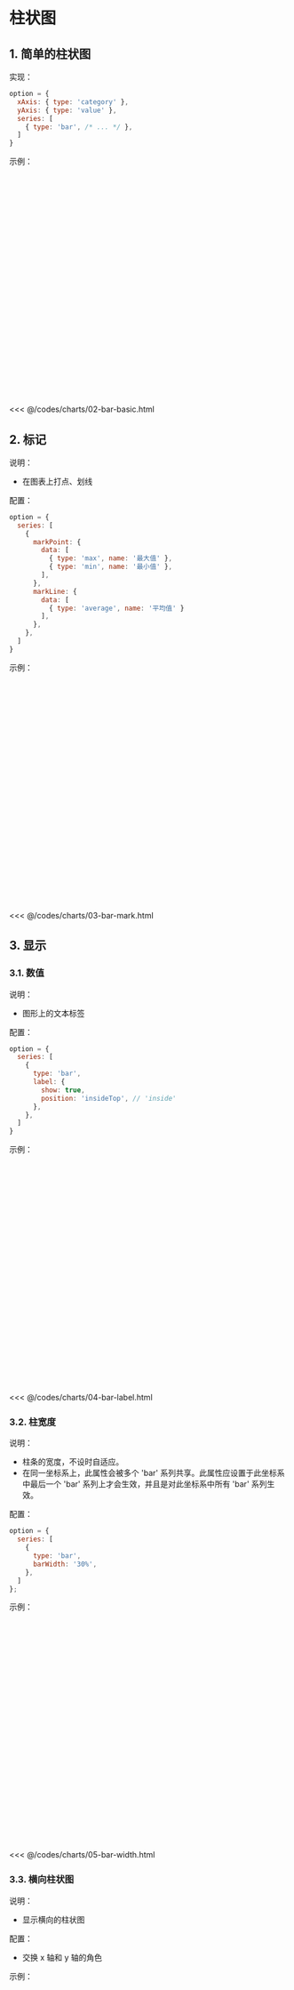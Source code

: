# 柱状图

## 1. 简单的柱状图

实现：

```javascript
option = {
  xAxis: { type: 'category' },
  yAxis: { type: 'value' },
  series: [
    { type: 'bar', /* ... */ },
  ]
}
```

示例：

<div id="box_02-bar-basic" style="width: 600px; height: 400px;"></div>
<script>
  echarts.init(document.querySelector('#box_02-bar-basic')).setOption({
    dataset: {
      dimensions: ['name', 'chinese', 'math'],
      source: [
        { name: '张三', chinese: 60, math: 90 },
        { name: '李四', chinese: 70, math: 80 },
        { name: '王五', chinese: 80, math: 70 },
        { name: '赵六', chinese: 90, math: 60 },
      ],
    },
    xAxis: {
      type: 'category',
    },
    yAxis: {
      type: 'value',
    },
    series: [
      {
        name: '语文',
        type: 'bar',
        encode: {
          x: 'name',
          y: 'chinese',
        }
      },
      {
        name: '数学',
        type: 'bar',
        encode: {
          x: 'name',
          y: 'math',
        }
      }
    ]
  });
</script>

<<< @/codes/charts/02-bar-basic.html

## 2. 标记

说明：

* 在图表上打点、划线

配置：

```javascript
option = {
  series: [
    {
      markPoint: {
        data: [
          { type: 'max', name: '最大值' },
          { type: 'min', name: '最小值' },
        ],
      },
      markLine: {
        data: [
          { type: 'average', name: '平均值' }
        ],
      },
    },
  ]
}
```

示例：

<div id="box_03-bar-mark" style="width: 600px; height: 400px;"></div>
<script>
echarts.init(document.querySelector('#box_03-bar-mark')).setOption({
  dataset: {
    dimensions: ['name', 'chinese', 'math'],
    source: [
      { name: '张三', chinese: 60, math: 90 },
      { name: '李四', chinese: 70, math: 80 },
      { name: '王五', chinese: 80, math: 70 },
      { name: '赵六', chinese: 90, math: 60 },
    ],
  },
  xAxis: {
    type: 'category',
  },
  yAxis: {
    type: 'value',
  },
  series: [
    {
      name: '语文',
      type: 'bar',
      markPoint: {
        data: [
          { type: 'max', name: '最大值' },
          { type: 'min', name: '最小值' },
        ],
      },
      markLine: {
        data: [
          { type: 'average', name: '平均值' }
        ],
      },
      encode: {
        x: 'name',
        y: 'chinese',
      }
    },
  ]
});
</script>

<<< @/codes/charts/03-bar-mark.html

## 3. 显示

### 3.1. 数值

说明： 

* 图形上的文本标签

配置： 

```javascript
option = {
  series: [
    {
      type: 'bar',
      label: {
        show: true,
        position: 'insideTop', // 'inside'
      },
    },
  ]
}
```

示例：

<div id="box_04-bar-label" style="width: 600px; height: 400px;"></div>
<script>
  echarts.init(document.querySelector('#box_04-bar-label')).setOption({
    dataset: {
      dimensions: ['name', 'chinese', 'math'],
      source: [
        { name: '张三', chinese: 60, math: 90 },
        { name: '李四', chinese: 70, math: 80 },
        { name: '王五', chinese: 80, math: 70 },
        { name: '赵六', chinese: 90, math: 60 },
      ],
    },
    xAxis: {
      type: 'category',
    },
    yAxis: {
      type: 'value',
    },
    series: [
      {
        name: '语文',
        type: 'bar',
        label: {
          show: true,
          position: 'insideTop',
        },
        markPoint: {
          data: [
            { type: 'max', name: '最大值' },
            { type: 'min', name: '最小值' },
          ],
        },
        markLine: {
          data: [
            { type: 'average', name: '平均值' }
          ],
        },
        encode: {
          x: 'name',
          y: 'chinese',
        }
      },
    ]
  });
</script>

<<< @/codes/charts/04-bar-label.html

### 3.2. 柱宽度

说明：

* 柱条的宽度，不设时自适应。
* 在同一坐标系上，此属性会被多个 'bar' 系列共享。此属性应设置于此坐标系中最后一个 'bar' 系列上才会生效，并且是对此坐标系中所有 'bar' 系列生效。

配置：

```javascript
option = {
  series: [
    {
      type: 'bar',
      barWidth: '30%',
    },
  ]
};
```

示例：

<div id="box_05-bar-width" style="width: 600px; height: 400px;"></div>
<script>
echarts.init(document.querySelector('#box_05-bar-width')).setOption({
  dataset: {
    dimensions: ['name', 'chinese', 'math'],
    source: [
      { name: '张三', chinese: 60, math: 90 },
      { name: '李四', chinese: 70, math: 80 },
      { name: '王五', chinese: 80, math: 70 },
      { name: '赵六', chinese: 90, math: 60 },
    ],
  },
  xAxis: {
    type: 'category',
  },
  yAxis: {
    type: 'value',
  },
  series: [
    {
      name: '语文',
      type: 'bar',
      label: {
        show: true,
        position: 'insideTop',
      },
      barWidth: '30%',
      markPoint: {
        data: [
          { type: 'max', name: '最大值' },
          { type: 'min', name: '最小值' },
        ],
      },
      markLine: {
        data: [
          { type: 'average', name: '平均值' }
        ],
      },
      encode: {
        x: 'name',
        y: 'chinese',
      }
    },
  ]
});
</script>

<<< @/codes/charts/05-bar-width.html

### 3.3. 横向柱状图

说明：

* 显示横向的柱状图

配置：

* 交换 x 轴和 y 轴的角色

示例：

<div id="box_06-bar-horizontal" style="width: 600px; height: 400px;"></div>
<script>
echarts.init(document.querySelector('#box_06-bar-horizontal')).setOption({
  dataset: {
    dimensions: ['name', 'chinese', 'math'],
    source: [
      { name: '张三', chinese: 60, math: 90 },
      { name: '李四', chinese: 70, math: 80 },
      { name: '王五', chinese: 80, math: 70 },
      { name: '赵六', chinese: 90, math: 60 },
    ],
  },
  yAxis: {
    type: 'category',
  },
  xAxis: {
    type: 'value',
  },
  series: [
    {
      name: '语文',
      type: 'bar',
      label: {
        show: true,
        position: 'insideTop',
      },
      barWidth: '30%',
      markPoint: {
        data: [
          { type: 'max', name: '最大值' },
          { type: 'min', name: '最小值' },
        ],
      },
      markLine: {
        data: [
          { type: 'average', name: '平均值' }
        ],
      },
      encode: {
        y: 'name',
        x: 'chinese',
      }
    },
  ]
});
</script>

<<< @/codes/charts/06-bar-horizontal.html

## 4. 小结

基本的柱状图

* 基本的代码结构
* x轴和y轴的数据
* series 中的 type 为 bar

柱状图常见效果

* 最大值、最小值： MarkPoint
* 平均值： MarkLine
* 数值的显示： label
* 柱的宽度： barWidth

柱状图特点

* 描述分类数据，呈现每个分类中有多少
* 通过柱状图，可以很清晰的看出每个分类的排名情况
